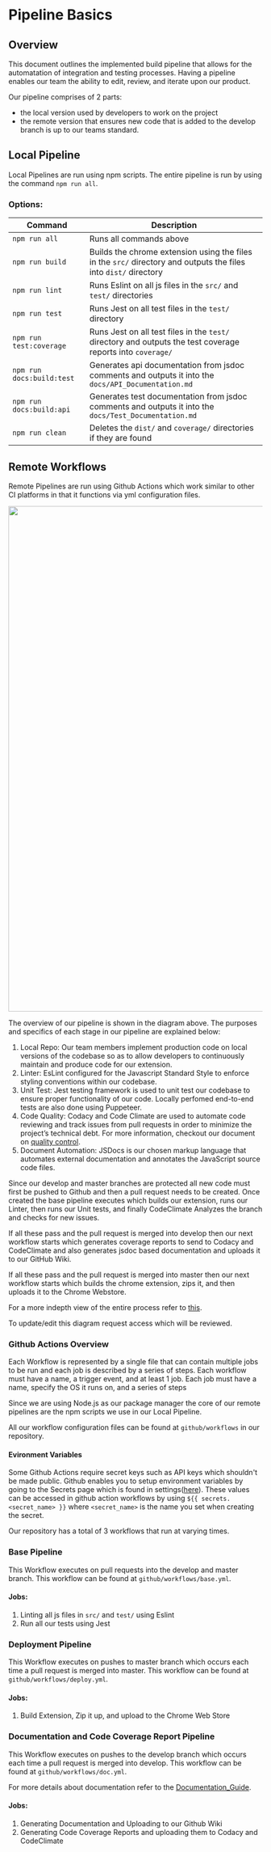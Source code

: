 # Pipeline Basics
## Overview 
This document outlines the implemented build pipeline that allows for the automatation of integration and testing processes. Having a pipeline enables our team the ability to edit, review, and iterate upon our product.

Our pipeline comprises of 2 parts:
*   the local version used by developers to work on the project
*   the remote version that ensures new code that is added to the develop branch is up to our teams standard.

## Local Pipeline
Local Pipelines are run using npm scripts. The entire pipeline is run by using the command `npm run all`.

### Options:
| Command                  | Description                                                                                                      |
|--------------------------|------------------------------------------------------------------------------------------------------------------|
| `npm run all`            | Runs all commands above                                                                                          |
| `npm run build`          | Builds the chrome extension using the files in the `src/` directory and outputs the files into `dist/` directory |
| `npm run lint`           | Runs Eslint on all js files in the `src/` and `test/` directories                                                |
| `npm run test`           | Runs Jest on all test files in the `test/` directory                                                             |
| `npm run test:coverage`  | Runs Jest on all test files in the `test/` directory and outputs the test coverage reports into `coverage/`      |
| `npm run docs:build:test`| Generates api documentation from jsdoc comments and outputs it into the `docs/API_Documentation.md`              |
| `npm run docs:build:api` | Generates test documentation from jsdoc comments and outputs it into the `docs/Test_Documentation.md`            |
| `npm run clean`          | Deletes the `dist/` and `coverage/` directories if they are found                                                |

## Remote Workflows
Remote Pipelines are run using Github Actions which work similar to other CI platforms in that it functions via yml configuration files.
<p align="center">
<img src="https://github.com/cse112-sp20/Quaranteam-8/blob/develop/docs/images/diagram.png" width="1000">
</p>

The overview of our pipeline is shown in the diagram above. The purposes and specifics of each stage in our pipeline are explained below:

1. Local Repo: Our team members implement production code on local versions of the codebase so as to allow developers to continuously maintain and produce code for our extension.
2. Linter: EsLint configured for the Javascript Standard Style to enforce styling conventions within our codebase. 
3. Unit Test: Jest testing framework is used to unit test our codebase to ensure proper functionality of our code. Locally perfomed end-to-end tests are also done using Puppeteer.
4. Code Quality: Codacy and Code Climate are used to automate code reviewing and track issues from pull requests in order to minimize the project’s technical debt. For more information, checkout our document on [quality control](https://github.com/cse112-sp20/Quaranteam-8/wiki/Code_Quality).
5. Document Automation: JSDocs is our chosen markup language that automates external documentation and annotates the JavaScript source code files. 

Since our develop and master branches are protected all new code must first be pushed to Github and then a pull request needs to be created. Once created the base pipeline executes which builds our extension, runs our Linter, then runs our Unit tests, and finally CodeClimate Analyzes the branch and checks for new issues.

If all these pass and the pull request is merged into develop then our next workflow starts which generates coverage reports to send to Codacy and CodeClimate and also generates jsdoc based documentation and uploads it to our GitHub Wiki.

If all these pass and the pull request is merged into master then our next workflow starts which builds the chrome extension, zips it, and then uploads it to the Chrome Webstore.

For a more indepth view of the entire process refer to [this](https://miro.com/app/board/o9J_ktv_lIA=/).

To update/edit this diagram request access which will be reviewed.

### Github Actions Overview
Each Workflow is represented by a single file that can contain multiple jobs to be run and each job is described by a series of steps.
Each workflow must have a name, a trigger event, and at least 1 job.
Each job must have a name, specify the OS it runs on, and a series of steps

Since we are using Node.js as our package manager the core of our remote pipelines are the npm scripts we use in our Local Pipeline.

All our workflow configuration files can be found at `github/workflows` in our repository.

#### Evironment Variables
Some Github Actions require secret keys such as API keys which shouldn't be made public. Github enables you to setup environment variables by going to the Secrets page which is found in settings([here](https://github.com/cse112-sp20/Quaranteam-8/settings/secrets)). These values can be accessed in github action workflows by using `${{ secrets.<secret_name> }}` where `<secret_name>` is the name you set when creating the secret.

Our repository has a total of 3 workflows that run at varying times.

### Base Pipeline
This Workflow executes on pull requests into the develop and master branch.
This workflow can be found at `github/workflows/base.yml`.

#### Jobs:
1.   Linting all js files in `src/` and `test/` using Eslint
2.   Run all our tests using Jest

### Deployment Pipeline
This Workflow executes on pushes to master branch which occurs each time a pull request is merged into master.
This workflow can be found at `github/workflows/deploy.yml`.

#### Jobs:
1.   Build Extension, Zip it up, and upload to the Chrome Web Store

### Documentation and Code Coverage Report Pipeline
This Workflow executes on pushes to the develop branch which occurs each time a pull request is merged into develop.
This workflow can be found at `github/workflows/doc.yml`.

For more details about documentation refer to the [Documentation_Guide](https://github.com/cse112-sp20/Quaranteam-8/wiki/Documentation_Guide).
#### Jobs:
1.   Generating Documentation and Uploading to our Github Wiki
2.   Generating Code Coverage Reports and uploading them to Codacy and CodeClimate
